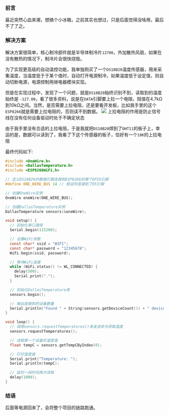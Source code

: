 
### 前言

最近突然心血来潮，想搞个小冰箱，之前其实也想过，只是后面觉得没啥用，最后不了了之。

### 解决方案

解决方案很简单，核心制冷部件就是半导体制冷片`12706`，外加散热风扇，如果在没有散热的情况下，制冷片会很快烧毁。

为了实现更高级的自动温控功能，我单独购买了一个`DS18B20`温度传感器，用来采集温度，当温度低于于某个值时，自动打开电源制冷，如果温度低于设定值，则自动切断电源，电源控制用继电器模块实现。

但是在实现过程中，发现了一个问题，就是`DS18B20`始终识别不到，读取到的温度始终是 `-127.00`，看了很多资料，说是在`DATA`引脚要上拉一个电阻，阻值在4.7kΩ到10kΩ之间。当然，是否需要上拉电阻，还是要看开发板，比如我手里的这个`ESP8266`就是需要上拉电阻的，否则读不到数据。
![](https://syske-pic-bed.oss-cn-hangzhou.aliyuncs.com/imgs/20240606082703.png)
上拉电阻的作用是防止信号线在没有任何设备驱动时处于不确定状态

由于我手里没有合适的上拉电阻，于是我就把`DS18B20`焊到了`DHT11`的板子上，幸运的是，数据可以读到了，我看了下这个传感器的板子，恰好有一个`10K`的上拉电阻

最终代码如下:

```C
#include <OneWire.h>
#include <DallasTemperature.h>
#include <ESP8266WiFi.h>

// 定义DS18B20的数据引脚连接到ESP8266的哪个GPIO引脚
#define ONE_WIRE_BUS 14 // 假设你连接到了D5引脚

// 创建OneWire实例
OneWire oneWire(ONE_WIRE_BUS);

// 创建DallasTemperature实例
DallasTemperature sensors(&oneWire);

void setup() {
  // 初始化串口通信
  Serial.begin(115200);

  // 设置WiFi参数
  const char* ssid = "WIFI";
  const char* password = "12345678";
  WiFi.begin(ssid, password);

  // 等待WiFi连接
  while (WiFi.status() != WL_CONNECTED) {
    delay(500);
    Serial.print(".");
  }

  // 初始化DallasTemperature库
  sensors.begin();

  // 输出连接到的设备数量
  Serial.println("Found " + String(sensors.getDeviceCount()) + " devices.");
}

void loop() {
  // 调用sensors.requestTemperatures()来发送命令获取温度
  sensors.requestTemperatures();

  // 读取第一个设备的温度值
  float tempC = sensors.getTempCByIndex(0);

  // 打印温度值
  Serial.print("Temperature: ");
  Serial.println(tempC);

  // 延时一段时间再次读取
  delay(1000);
}
```


### 结语

后面等电源回来了，会将整个项目的链路跑通。